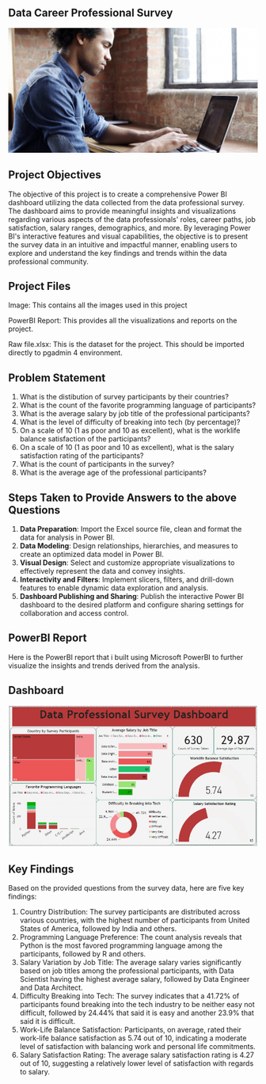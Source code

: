 ## **Data Career Professional Survey**

![](Image.jpg)

## **Project Objectives**
The objective of this project is to create a comprehensive Power BI dashboard utilizing the data collected from the data professional survey. The dashboard aims to provide meaningful insights and visualizations regarding various aspects of the data professionals' roles, career paths, job satisfaction, salary ranges, demographics, and more. By leveraging Power BI's interactive features and visual capabilities, the objective is to present the survey data in an intuitive and impactful manner, enabling users to explore and understand the key findings and trends within the data professional community.

## **Project Files**
Image: This contains all the images used in this project

PowerBI Report: This provides all the visualizations and reports on the project.

Raw file.xlsx: This is the dataset for the project. This should be imported directly to pgadmin 4 environment.

## **Problem Statement**

1. What is the distibution of survey participants by their countries?
2. What is the count of the favorite programming language of participants?
3. What is the average salary by job title of the professional participants?
4. What is the level of difficulty of breaking into tech (by percentage)?
5. On a scale of 10 (1 as poor and 10 as excellent), what is the worklife balance satisfaction of the participants?
6. On a scale of 10 (1 as poor and 10 as excellent), what is the salary satisfaction rating of the participants?
7. What is the count of participants in the survey?
8. What is the average age of the professional participants?

## **Steps Taken to Provide Answers to the above Questions**

1. **Data Preparation**: Import the Excel source file, clean and format the data for analysis in Power BI.
2. **Data Modeling**: Design relationships, hierarchies, and measures to create an optimized data model in Power BI.
3. **Visual Design**: Select and customize appropriate visualizations to effectively represent the data and convey insights.
4. **Interactivity and Filters**: Implement slicers, filters, and drill-down features to enable dynamic data exploration and analysis.
5. **Dashboard Publishing and Sharing**: Publish the interactive Power BI dashboard to the desired platform and configure sharing settings for collaboration and access control.

## **PowerBI Report**
Here is the PowerBI report that i built using Microsoft PowerBI to further visualize the insights and trends derived from the analysis.

## **Dashboard**
![Dashboard](Report.JPG)


## **Key Findings**

Based on the provided questions from the survey data, here are five key findings:

1. Country Distribution: The survey participants are distributed across various countries, with the highest number of participants from United States of America, followed by India and others.
2. Programming Language Preference: The count analysis reveals that Python is the most favored programming language among the participants, followed by R and others.
3. Salary Variation by Job Title: The average salary varies significantly based on job titles among the professional participants, with Data Scientist having the highest average salary, followed by Data Engineer and Data Architect.
4. Difficulty Breaking into Tech: The survey indicates that a 41.72% of participants found breaking into the tech industry to be neither easy not difficult, followed by 24.44% that said it is easy and another 23.9% that said it is difficult.
5. Work-Life Balance Satisfaction: Participants, on average, rated their work-life balance satisfaction as 5.74 out of 10, indicating a moderate level of satisfaction with balancing work and personal life commitments.
6. Salary Satisfaction Rating: The average salary satisfaction rating is 4.27 out of 10, suggesting a relatively lower level of satisfaction with regards to salary.


